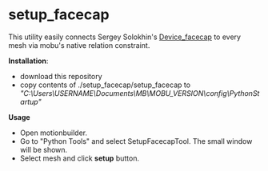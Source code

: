 # setup_facecap

This utility easily connects Sergey Solokhin's
[Device_facecap](https://github.com/Neill3d/OpenMoBu/tree/master/Src/Projects/device_faceCap)
to every mesh via mobu's native relation constraint.

**Installation**:
- download this repository
- copy contents of ./setup_facecap/setup_facecap to *"C:\Users\USERNAME\Documents\MB\MOBU_VERSION\config\PythonStartup"*

**Usage**
- Open motionbuilder.
- Go to "Python Tools" and select SetupFacecapTool. The small window will be shown.
- Select mesh and click **setup** button.
